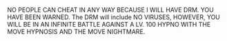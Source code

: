 NO PEOPLE CAN CHEAT IN ANY WAY BECAUSE I WILL HAVE DRM. YOU HAVE BEEN WARNED.
The DRM will include NO VIRUSES, HOWEVER, YOU WILL BE IN AN INFINITE BATTLE AGAINST A LV. 100 HYPNO WITH THE MOVE HYPNOSIS AND THE MOVE NIGHTMARE.
